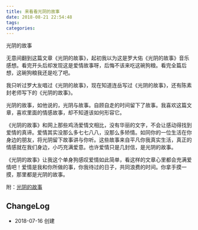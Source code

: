 ```yaml
---
title: 来看看光阴的故事
date: 2018-08-21 22:54:48
tags:
categories:
---
```

光阴的故事
<!--more-->
无意间翻到这篇文章《光阴的故事》，起初我以为这是罗大佑《光阴的故事》音乐感想。看完开头后却发现这是爱情故事呀，后悔不该来吃这碗狗粮。看完全篇后想，这碗狗粮我还是吃了吧。

我只听过罗大友唱过《光阴的故事》，现在知道连岳写过《光阴的故事》，还有陈素封老师写下的《光阴的故事》。

光阴的故事，如他说的，光阴与故事。自顾自走的时间留下了故事。我喜欢这篇文章，喜欢里面的情感故事，却不知道该如何形容它。

《光阴的故事》和网上那些鸡汤爱情文相比，没有华丽的文字，不会让感动得找到爱情的真谛。爱情其实没那么多七七八八，没那么多矫情。如同你的一位生活在你身边的朋友，将光阴留下故事讲与你听。这些故事来自平凡你我真实生活，真正的情感就在我们身边，小巧充满爱意。也许爱情只是几封信，是光阴的故事。

《光阴的故事》让我这个单身狗感叹爱情如此简单，看这样的文章心里都会充满爱情吧！爱情是我和你所做的事，你我待过的日子，共同浪费的时间。你拿手摸一摸，那里都是光阴的故事。

附：[光阴的故事](https://mp.weixin.qq.com/s?__biz=MzA4MTQ0NDQxNg==&mid=2650639252&idx=1&sn=bbf78e3ed807f77a04fc9bd10a5d98c6&chksm=879dc0bbb0ea49adf31cb4bb6b3307472f08bdc6d443ee77c3b2bf23929d131315e0dd90e8c1#rd)

## ChangeLog

- 2018-07-16 创建
